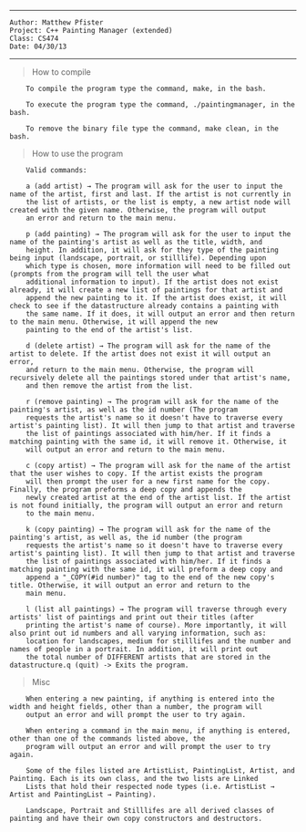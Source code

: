 ************************************
	Author: Matthew Pfister
	Project: C++ Painting Manager (extended)
	Class: CS474
	Date: 04/30/13
************************************

>How to compile

		To compile the program type the command, make, in the bash.

		To execute the program type the command, ./paintingmanager, in the bash.

		To remove the binary file type the command, make clean, in the bash.

>How to use the program

		Valid commands:

		a (add artist) → The program will ask for the user to input the name of the artist, first and last. If the artist is not currently in
		the list of artists, or the list is empty, a new artist node will created with the given name. Otherwise, the program will output
		an error and return to the main menu.

		p (add painting) → The program will ask for the user to input the name of the painting's artist as well as the title, width, and
		height. In addition, it will ask for they type of the painting being input (landscape, portrait, or stilllife). Depending upon
		which type is chosen, more information will need to be filled out (prompts from the program will tell the user what
		additional information to input). If the artist does not exist already, it will create a new list of paintings for that artist and
		append the new painting to it. If the artist does exist, it will check to see if the datastructure already contains a painting with
		the same name. If it does, it will output an error and then return to the main menu. Otherwise, it will append the new
		painting to the end of the artist's list.

		d (delete artist) → The program will ask for the name of the artist to delete. If the artist does not exist it will output an error,
		and return to the main menu. Otherwise, the program will recursively delete all the paintings stored under that artist's name,
		and then remove the artist from the list.

		r (remove painting) → The program will ask for the name of the painting's artist, as well as the id number (The program
		requests the artist's name so it doesn't have to traverse every artist's painting list). It will then jump to that artist and traverse
		the list of paintings associated with him/her. If it finds a matching painting with the same id, it will remove it. Otherwise, it
		will output an error and return to the main menu.

		c (copy artist) → The program will ask for the name of the artist that the user wishes to copy. If the artist exists the program
		will then prompt the user for a new first name for the copy. Finally, the program preforms a deep copy and appends the
		newly created artist at the end of the artist list. If the artist is not found initially, the program will output an error and return
		to the main menu.

		k (copy painting) → The program will ask for the name of the painting's artist, as well as, the id number (the program
		requests the artist's name so it doesn't have to traverse every artist's painting list). It will then jump to that artist and traverse
		the list of paintings associated with him/her. If it finds a matching painting with the same id, it will preform a deep copy and
		append a "_COPY(#id number)" tag to the end of the new copy's title. Otherwise, it will output an error and return to the
		main menu.

		l (list all paintings) → The program will traverse through every artists' list of paintings and print out their titles (after
		printing the artist's name of course). More importantly, it will also print out id numbers and all varying information, such as:
		location for landscapes, medium for stilllifes and the number and names of people in a portrait. In addition, it will print out
		the total number of DIFFERENT artists that are stored in the datastructure.q (quit) -> Exits the program.

>Misc

		When entering a new painting, if anything is entered into the width and height fields, other than a number, the program will
		output an error and will prompt the user to try again.

		When entering a command in the main menu, if anything is entered, other than one of the commands listed above, the
		program will output an error and will prompt the user to try again.

		Some of the files listed are ArtistList, PaintingList, Artist, and Painting. Each is its own class, and the two lists are Linked
		Lists that hold their respected node types (i.e. ArtistList → Artist and PaintingList → Painting).

		Landscape, Portrait and Stilllifes are all derived classes of painting and have their own copy constructors and destructors.
